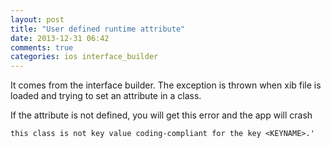 ```yaml
---
layout: post
title: "User defined runtime attribute"
date: 2013-12-31 06:42
comments: true
categories: ios interface_builder  
---
```


It comes from the interface builder. The exception is thrown when xib file is loaded and trying to set an attribute in a class.

If the attribute is not defined, you will get this error and the app will crash

    this class is not key value coding-compliant for the key <KEYNAME>.'

